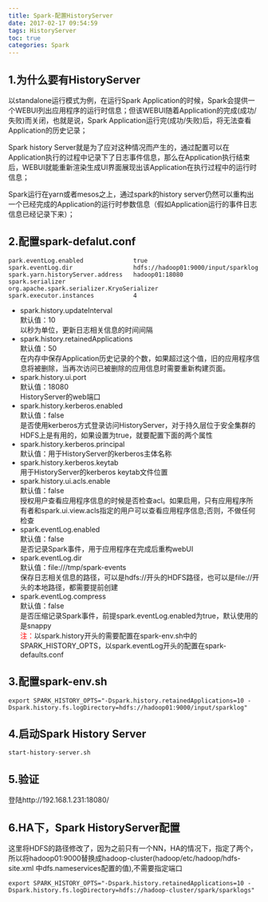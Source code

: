 ```yaml
---
title: Spark-配置HistoryServer
date: 2017-02-17 09:54:59
tags: HistoryServer
toc: true
categories: Spark
---
```

## 1.为什么要有HistoryServer ##
以standalone运行模式为例，在运行Spark Application的时候，Spark会提供一个WEBUI列出应用程序的运行时信息；但该WEBUI随着Application的完成(成功/失败)而关闭，也就是说，Spark Application运行完(成功/失败)后，将无法查看Application的历史记录；

Spark history Server就是为了应对这种情况而产生的，通过配置可以在Application执行的过程中记录下了日志事件信息，那么在Application执行结束后，WEBUI就能重新渲染生成UI界面展现出该Application在执行过程中的运行时信息；

Spark运行在yarn或者mesos之上，通过spark的history server仍然可以重构出一个已经完成的Application的运行时参数信息（假如Application运行的事件日志信息已经记录下来）；
<!-- more -->
## 2.配置spark-defalut.conf ##
```
park.eventLog.enabled              true
spark.eventLog.dir                 hdfs://hadoop01:9000/input/sparklog
spark.yarn.historyServer.address   hadoop01:18080
spark.serializer                   org.apache.spark.serializer.KryoSerializer
spark.executor.instances           4
```
- spark.history.updateInterval  
默认值：10  
以秒为单位，更新日志相关信息的时间间隔  
- spark.history.retainedApplications  
默认值：50  
在内存中保存Application历史记录的个数，如果超过这个值，旧的应用程序信息将被删除，当再次访问已被删除的应用信息时需要重新构建页面。  
- spark.history.ui.port  
默认值：18080  
HistoryServer的web端口  
- spark.history.kerberos.enabled  
默认值：false  
是否使用kerberos方式登录访问HistoryServer，对于持久层位于安全集群的HDFS上是有用的，如果设置为true，就要配置下面的两个属性  
- spark.history.kerberos.principal  
默认值：用于HistoryServer的kerberos主体名称  
- spark.history.kerberos.keytab  
用于HistoryServer的kerberos keytab文件位置  
- spark.history.ui.acls.enable  
默认值：false  
授权用户查看应用程序信息的时候是否检查acl。如果启用，只有应用程序所有者和spark.ui.view.acls指定的用户可以查看应用程序信息;否则，不做任何检查  
- spark.eventLog.enabled  
默认值：false  
是否记录Spark事件，用于应用程序在完成后重构webUI  
- spark.eventLog.dir  
默认值：file:///tmp/spark-events  
保存日志相关信息的路径，可以是hdfs://开头的HDFS路径，也可以是file://开头的本地路径，都需要提前创建  
- spark.eventLog.compress  
默认值：false  
是否压缩记录Spark事件，前提spark.eventLog.enabled为true，默认使用的是snappy  
<font color="red">注：</font>以spark.history开头的需要配置在spark-env.sh中的SPARK_HISTORY_OPTS，以spark.eventLog开头的配置在spark-defaults.conf  

## 3.配置spark-env.sh ##
```
export SPARK_HISTORY_OPTS="-Dspark.history.retainedApplications=10 -Dspark.history.fs.logDirectory=hdfs://hadoop01:9000/input/sparklog"
```
## 4.启动Spark History Server ##
```
start-history-server.sh
```
## 5.验证 ##
登陆http://192.168.1.231:18080/
## 6.HA下，Spark HistoryServer配置 ##
这里将HDFS的路径修改了，因为之前只有一个NN，HA的情况下，指定了两个，所以将hadoop01:9000替换成hadoop-cluster(hadoop/etc/hadoop/hdfs-site.xml 中dfs.nameservices配置的值),不需要指定端口

```
export SPARK_HISTORY_OPTS="-Dspark.history.retainedApplications=10 -Dspark.history.fs.logDirectory=hdfs://hadoop-cluster/spark/sparklogs"

```
